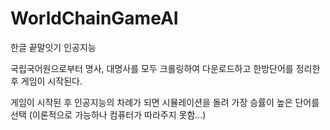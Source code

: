 # WorldChainGameAI

한글 끝말잇기 인공지능

국립국어원으로부터 명사, 대명사를 모두 크롤링하여 다운로드하고
한방단어를 정리한 후 게임이 시작된다.

게임이 시작된 후 인공지능의 차례가 되면 시뮬레이션을 돌려 가장 승률이 높은 단어를 선택
(이론적으로 가능하나 컴퓨터가 따라주지 못함...)

